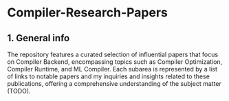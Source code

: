 # Compiler-Research-Papers


## 1. General info
The repository features a curated selection of influential papers that focus on Compiler Backend, encompassing topics such as Compiler Optimization, Compiler Runtime, and ML Compiler. Each subarea is represented by a list of links to notable papers and my inquiries and insights related to these publications, offering a comprehensive understanding of the subject matter (TODO).


